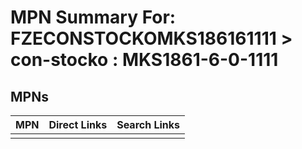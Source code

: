 



# MPN Summary For: FZECONSTOCKOMKS186161111 > con-stocko : MKS1861-6-0-1111

## MPNs
  

|MPN|Direct Links|Search Links|
| :--- | :--- | :--- |
||||
